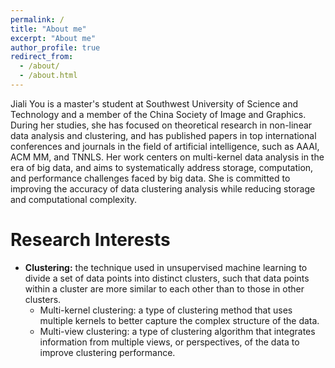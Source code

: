 ```yaml
---
permalink: /
title: "About me"
excerpt: "About me"
author_profile: true
redirect_from: 
  - /about/
  - /about.html
---
```


Jiali You is a master's student at Southwest University of Science and Technology and a member of the China Society of Image and Graphics. During her studies, she has focused on theoretical research in non-linear data analysis and clustering, and has published papers in top international conferences and journals in the field of artificial intelligence, such as AAAI, ACM MM, and TNNLS. Her work centers on multi-kernel data analysis in the era of big data, and aims to systematically address storage, computation, and performance challenges faced by big data. She is committed to improving the accuracy of data clustering analysis while reducing storage and computational complexity.

Research Interests
=======
- **Clustering:** the technique used in unsupervised machine learning to divide a set of data points into distinct clusters, such that data points within a cluster are more similar to each other than to those in other clusters.
    - Multi-kernel clustering: a type of clustering method that uses multiple kernels to better capture the complex structure of the data.
    - Multi-view clustering: a type of clustering algorithm that integrates information from multiple views, or perspectives, of the data to improve clustering performance.


